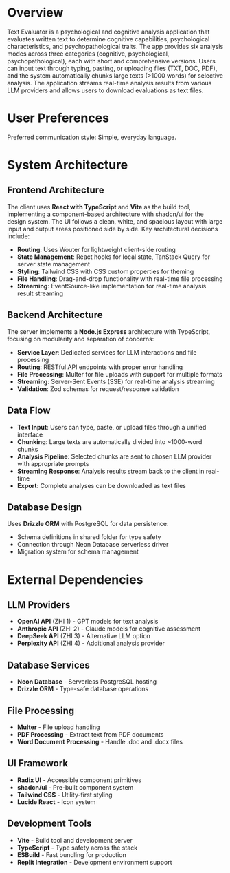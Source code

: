 # Overview

Text Evaluator is a psychological and cognitive analysis application that evaluates written text to determine cognitive capabilities, psychological characteristics, and psychopathological traits. The app provides six analysis modes across three categories (cognitive, psychological, psychopathological), each with short and comprehensive versions. Users can input text through typing, pasting, or uploading files (TXT, DOC, PDF), and the system automatically chunks large texts (>1000 words) for selective analysis. The application streams real-time analysis results from various LLM providers and allows users to download evaluations as text files.

# User Preferences

Preferred communication style: Simple, everyday language.

# System Architecture

## Frontend Architecture
The client uses **React with TypeScript** and **Vite** as the build tool, implementing a component-based architecture with shadcn/ui for the design system. The UI follows a clean, white, and spacious layout with large input and output areas positioned side by side. Key architectural decisions include:

- **Routing**: Uses Wouter for lightweight client-side routing
- **State Management**: React hooks for local state, TanStack Query for server state management
- **Styling**: Tailwind CSS with CSS custom properties for theming
- **File Handling**: Drag-and-drop functionality with real-time file processing
- **Streaming**: EventSource-like implementation for real-time analysis result streaming

## Backend Architecture
The server implements a **Node.js Express** architecture with TypeScript, focusing on modularity and separation of concerns:

- **Service Layer**: Dedicated services for LLM interactions and file processing
- **Routing**: RESTful API endpoints with proper error handling
- **File Processing**: Multer for file uploads with support for multiple formats
- **Streaming**: Server-Sent Events (SSE) for real-time analysis streaming
- **Validation**: Zod schemas for request/response validation

## Data Flow
- **Text Input**: Users can type, paste, or upload files through a unified interface
- **Chunking**: Large texts are automatically divided into ~1000-word chunks
- **Analysis Pipeline**: Selected chunks are sent to chosen LLM provider with appropriate prompts
- **Streaming Response**: Analysis results stream back to the client in real-time
- **Export**: Complete analyses can be downloaded as text files

## Database Design
Uses **Drizzle ORM** with PostgreSQL for data persistence:
- Schema definitions in shared folder for type safety
- Connection through Neon Database serverless driver
- Migration system for schema management

# External Dependencies

## LLM Providers
- **OpenAI API** (ZHI 1) - GPT models for text analysis
- **Anthropic API** (ZHI 2) - Claude models for cognitive assessment  
- **DeepSeek API** (ZHI 3) - Alternative LLM option
- **Perplexity API** (ZHI 4) - Additional analysis provider

## Database Services
- **Neon Database** - Serverless PostgreSQL hosting
- **Drizzle ORM** - Type-safe database operations

## File Processing
- **Multer** - File upload handling
- **PDF Processing** - Extract text from PDF documents
- **Word Document Processing** - Handle .doc and .docx files

## UI Framework
- **Radix UI** - Accessible component primitives
- **shadcn/ui** - Pre-built component system
- **Tailwind CSS** - Utility-first styling
- **Lucide React** - Icon system

## Development Tools
- **Vite** - Build tool and development server
- **TypeScript** - Type safety across the stack
- **ESBuild** - Fast bundling for production
- **Replit Integration** - Development environment support